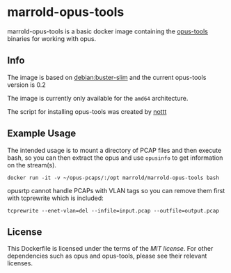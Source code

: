 
# marrold-opus-tools

marrold-opus-tools is a basic docker image containing the [opus-tools](https://opus-codec.org/release/dev/2018/09/18/opus-tools-0_2.html) binaries for working with opus.

## Info

The image is based on [debian:buster-slim](https://hub.docker.com/_/debian) and the current opus-tools version is 0.2

The image is currently only available for the `amd64` architecture.

The script for installing opus-tools was created by [nottt](https://gist.github.com/Nottt/f55dd79ca235d8add67423a76b304961)

## Example Usage

The intended usage is to mount a directory of PCAP files and then execute bash, so you can then extract the opus and use `opusinfo` to get information on the stream(s).

`docker run -it -v ~/opus-pcaps/:/opt marrold/marrold-opus-tools bash`

opusrtp cannot handle PCAPs with VLAN tags so you can remove them first with tcprewrite which is included:

````
tcprewrite --enet-vlan=del --infile=input.pcap --outfile=output.pcap
````

## License

This Dockerfile is licensed under the terms of the _MIT license_. For other dependencies such as opus and opus-tools, please see their relevant licenses.

